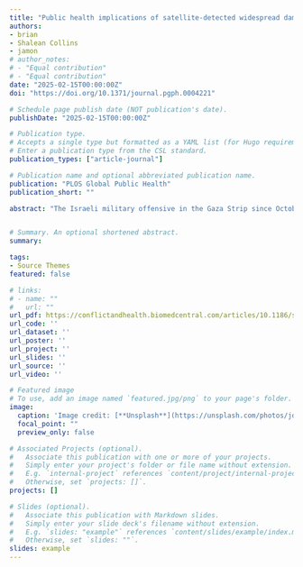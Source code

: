 ```yaml
---
title: "Public health implications of satellite-detected widespread damage to WASH infrastructure in the Gaza Strip"
authors:
- brian
- Shalean Collins
- jamon
# author_notes:
# - "Equal contribution"
# - "Equal contribution"
date: "2025-02-15T00:00:00Z"
doi: "https://doi.org/10.1371/journal.pgph.0004221"

# Schedule page publish date (NOT publication's date).
publishDate: "2025-02-15T00:00:00Z"

# Publication type.
# Accepts a single type but formatted as a YAML list (for Hugo requirements).
# Enter a publication type from the CSL standard.
publication_types: ["article-journal"]

# Publication name and optional abbreviated publication name.
publication: "PLOS Global Public Health"
publication_short: ""

abstract: "The Israeli military offensive in the Gaza Strip since October 7, 2023, has resulted in widespread attacks across the territory, damaging water, sanitation, and hygiene (WASH) infrastructure. Recent public health assessments show an increased prevalence of waterborne diseases — including polio, Hepatitis A, and gastrointestinal conditions — linked to curtailed access to safe water, exposure to contaminated water, and non-functional WASH infrastructure. However, there is a persistent lack of information on the locations and details of damaged WASH infrastructure across the Gaza Strip that can guide short-term water interventions and inform long-term recovery efforts. This study provides an assessment of the status of Gaza Strip WASH infrastructure through analysis of damage using open-source earth observation and geospatial data. Drawing from six sources, we identified 239 WASH sites spanning 11 types of infrastructure across the Gaza Strip and analyzed very-high resolution satellite imagery at each site to assess indicators of damage incurred through late February 2024. We found that 49.8% (n = 119) of sites had been damaged, including at least half of the desalination plants, water pumping stations, and water towers that formed the backbone of Gaza’s WASH infrastructure prior to the escalation of conflict. We observed WASH infrastructure damage in all five governorates, though damage was most pronounced in North Gaza, Gaza, and Khan Yunis Governorates. Due to limited access to multiple sources of satellite imagery, the practical impossibility of creating a comprehensive pre-conflict WASH infrastructure dataset, and the limitation of our scope amid ongoing hostilities, these findings likely represent a conservative underestimate of total WASH infrastructure damage. While this research does not attribute any individual attack to a specific belligerent, the breadth of WASH infrastructure damage as a result of Israel’s invasion in the Gaza Strip points to grave public health consequences, which will have long-lasting repercussions for morbidity and mortality."


# Summary. An optional shortened abstract.
summary:

tags:
- Source Themes
featured: false

# links:
# - name: ""
#   url: ""
url_pdf: https://conflictandhealth.biomedcentral.com/articles/10.1186/s13031-024-00580-x#citeas
url_code: ''
url_dataset: ''
url_poster: ''
url_project: ''
url_slides: ''
url_source: ''
url_video: ''

# Featured image
# To use, add an image named `featured.jpg/png` to your page's folder. 
image:
  caption: 'Image credit: [**Unsplash**](https://unsplash.com/photos/jdD8gXaTZsc)'
  focal_point: ""
  preview_only: false

# Associated Projects (optional).
#   Associate this publication with one or more of your projects.
#   Simply enter your project's folder or file name without extension.
#   E.g. `internal-project` references `content/project/internal-project/index.md`.
#   Otherwise, set `projects: []`.
projects: []

# Slides (optional).
#   Associate this publication with Markdown slides.
#   Simply enter your slide deck's filename without extension.
#   E.g. `slides: "example"` references `content/slides/example/index.md`.
#   Otherwise, set `slides: ""`.
slides: example
---
```


